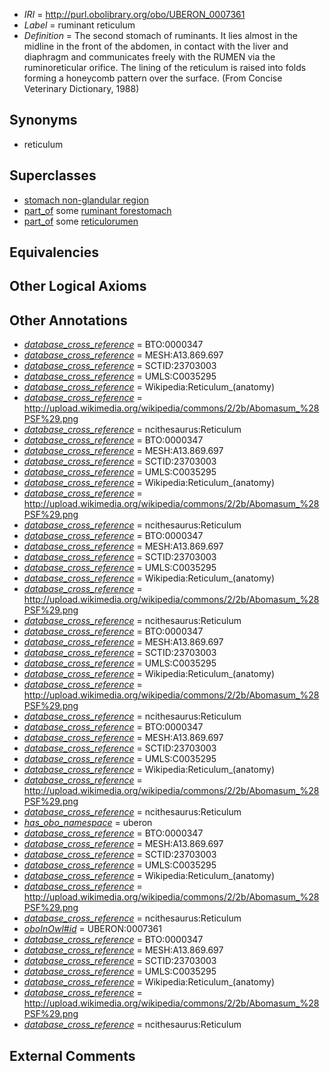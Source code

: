  * *IRI* = http://purl.obolibrary.org/obo/UBERON_0007361
 * *Label* = ruminant reticulum
 * *Definition* = The second stomach of ruminants. It lies almost in the midline in the front of the abdomen, in contact with the liver and diaphragm and communicates freely with the RUMEN via the ruminoreticular orifice. The lining of the reticulum is raised into folds forming a honeycomb pattern over the surface. (From Concise Veterinary Dictionary, 1988)

## Synonyms

 * reticulum

## Superclasses

 * [stomach non-glandular region](../../UBERON/54/UBERON_0011954.md)
 * [part_of](../../BFO/50/BFO_0000050.md) some [ruminant forestomach](../../UBERON/59/UBERON_0007359.md)
 * [part_of](../../BFO/50/BFO_0000050.md) some [reticulorumen](../../UBERON/64/UBERON_0007364.md)

## Equivalencies


## Other Logical Axioms


## Other Annotations

 * *[database_cross_reference](../../ef/oboInOwl#hasDbXref.md)* = BTO:0000347
 * *[database_cross_reference](../../ef/oboInOwl#hasDbXref.md)* = MESH:A13.869.697
 * *[database_cross_reference](../../ef/oboInOwl#hasDbXref.md)* = SCTID:23703003
 * *[database_cross_reference](../../ef/oboInOwl#hasDbXref.md)* = UMLS:C0035295
 * *[database_cross_reference](../../ef/oboInOwl#hasDbXref.md)* = Wikipedia:Reticulum_(anatomy)
 * *[database_cross_reference](../../ef/oboInOwl#hasDbXref.md)* = http://upload.wikimedia.org/wikipedia/commons/2/2b/Abomasum_%28PSF%29.png
 * *[database_cross_reference](../../ef/oboInOwl#hasDbXref.md)* = ncithesaurus:Reticulum
 * *[database_cross_reference](../../ef/oboInOwl#hasDbXref.md)* = BTO:0000347
 * *[database_cross_reference](../../ef/oboInOwl#hasDbXref.md)* = MESH:A13.869.697
 * *[database_cross_reference](../../ef/oboInOwl#hasDbXref.md)* = SCTID:23703003
 * *[database_cross_reference](../../ef/oboInOwl#hasDbXref.md)* = UMLS:C0035295
 * *[database_cross_reference](../../ef/oboInOwl#hasDbXref.md)* = Wikipedia:Reticulum_(anatomy)
 * *[database_cross_reference](../../ef/oboInOwl#hasDbXref.md)* = http://upload.wikimedia.org/wikipedia/commons/2/2b/Abomasum_%28PSF%29.png
 * *[database_cross_reference](../../ef/oboInOwl#hasDbXref.md)* = ncithesaurus:Reticulum
 * *[database_cross_reference](../../ef/oboInOwl#hasDbXref.md)* = BTO:0000347
 * *[database_cross_reference](../../ef/oboInOwl#hasDbXref.md)* = MESH:A13.869.697
 * *[database_cross_reference](../../ef/oboInOwl#hasDbXref.md)* = SCTID:23703003
 * *[database_cross_reference](../../ef/oboInOwl#hasDbXref.md)* = UMLS:C0035295
 * *[database_cross_reference](../../ef/oboInOwl#hasDbXref.md)* = Wikipedia:Reticulum_(anatomy)
 * *[database_cross_reference](../../ef/oboInOwl#hasDbXref.md)* = http://upload.wikimedia.org/wikipedia/commons/2/2b/Abomasum_%28PSF%29.png
 * *[database_cross_reference](../../ef/oboInOwl#hasDbXref.md)* = ncithesaurus:Reticulum
 * *[database_cross_reference](../../ef/oboInOwl#hasDbXref.md)* = BTO:0000347
 * *[database_cross_reference](../../ef/oboInOwl#hasDbXref.md)* = MESH:A13.869.697
 * *[database_cross_reference](../../ef/oboInOwl#hasDbXref.md)* = SCTID:23703003
 * *[database_cross_reference](../../ef/oboInOwl#hasDbXref.md)* = UMLS:C0035295
 * *[database_cross_reference](../../ef/oboInOwl#hasDbXref.md)* = Wikipedia:Reticulum_(anatomy)
 * *[database_cross_reference](../../ef/oboInOwl#hasDbXref.md)* = http://upload.wikimedia.org/wikipedia/commons/2/2b/Abomasum_%28PSF%29.png
 * *[database_cross_reference](../../ef/oboInOwl#hasDbXref.md)* = ncithesaurus:Reticulum
 * *[database_cross_reference](../../ef/oboInOwl#hasDbXref.md)* = BTO:0000347
 * *[database_cross_reference](../../ef/oboInOwl#hasDbXref.md)* = MESH:A13.869.697
 * *[database_cross_reference](../../ef/oboInOwl#hasDbXref.md)* = SCTID:23703003
 * *[database_cross_reference](../../ef/oboInOwl#hasDbXref.md)* = UMLS:C0035295
 * *[database_cross_reference](../../ef/oboInOwl#hasDbXref.md)* = Wikipedia:Reticulum_(anatomy)
 * *[database_cross_reference](../../ef/oboInOwl#hasDbXref.md)* = http://upload.wikimedia.org/wikipedia/commons/2/2b/Abomasum_%28PSF%29.png
 * *[database_cross_reference](../../ef/oboInOwl#hasDbXref.md)* = ncithesaurus:Reticulum
 * *[has_obo_namespace](../../ce/oboInOwl#hasOBONamespace.md)* = uberon
 * *[database_cross_reference](../../ef/oboInOwl#hasDbXref.md)* = BTO:0000347
 * *[database_cross_reference](../../ef/oboInOwl#hasDbXref.md)* = MESH:A13.869.697
 * *[database_cross_reference](../../ef/oboInOwl#hasDbXref.md)* = SCTID:23703003
 * *[database_cross_reference](../../ef/oboInOwl#hasDbXref.md)* = UMLS:C0035295
 * *[database_cross_reference](../../ef/oboInOwl#hasDbXref.md)* = Wikipedia:Reticulum_(anatomy)
 * *[database_cross_reference](../../ef/oboInOwl#hasDbXref.md)* = http://upload.wikimedia.org/wikipedia/commons/2/2b/Abomasum_%28PSF%29.png
 * *[database_cross_reference](../../ef/oboInOwl#hasDbXref.md)* = ncithesaurus:Reticulum
 * *[oboInOwl#id](../../id/oboInOwl#id.md)* = UBERON:0007361
 * *[database_cross_reference](../../ef/oboInOwl#hasDbXref.md)* = BTO:0000347
 * *[database_cross_reference](../../ef/oboInOwl#hasDbXref.md)* = MESH:A13.869.697
 * *[database_cross_reference](../../ef/oboInOwl#hasDbXref.md)* = SCTID:23703003
 * *[database_cross_reference](../../ef/oboInOwl#hasDbXref.md)* = UMLS:C0035295
 * *[database_cross_reference](../../ef/oboInOwl#hasDbXref.md)* = Wikipedia:Reticulum_(anatomy)
 * *[database_cross_reference](../../ef/oboInOwl#hasDbXref.md)* = http://upload.wikimedia.org/wikipedia/commons/2/2b/Abomasum_%28PSF%29.png
 * *[database_cross_reference](../../ef/oboInOwl#hasDbXref.md)* = ncithesaurus:Reticulum

## External Comments

